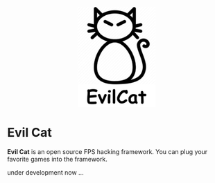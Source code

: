 <p style="text-align: center;">
    <img src="rsrc/logo.png" alt="logo" width="180" />
</p>

# Evil Cat

**Evil Cat** is an open source FPS hacking framework. You can plug your favorite games into the framework.

under development now ...